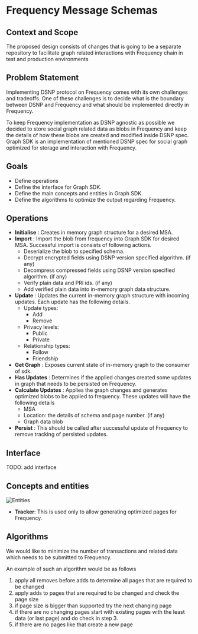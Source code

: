 # Frequency Message Schemas

## Context and Scope

The proposed design consists of changes that is going to be a separate repository to facilitate
graph related interactions with Frequency chain in test and production environments

## Problem Statement

Implementing DSNP protocol on Frequency comes with its own challenges and tradeoffs. One of these
challenges is to decide what is the boundary between DSNP and Frequency and what should be
implemented directly in Frequency.

To keep Frequency implementation as DSNP agnostic as possible we decided to store social graph
related data as blobs in Frequency and keep the details of how these blobs are created and modified
inside DSNP spec. Graph SDK is an implementation of mentioned DSNP spec for social graph optimized
for storage and interaction with Frequency.
## Goals

- Define operations
- Define the interface for Graph SDK.
- Define the main concepts and entities in Graph SDK.
- Define the algorithms to optimize the output regarding Frequency.

## Operations
* **Initialise** : Creates in memory graph structure for a desired MSA.
* **Import** : Import the blob from frequency into Graph SDK for desired MSA. Successful import is
consists of following actions.
  * Deserialize the blob to specified schema.
  * Decrypt encrypted fields using DSNP version specified algorithm. (if any)
  * Decompress compressed fields using DSNP version specified algorithm. (if any)
  * Verify plain data and PRI ids. (if any)
  * Add verified plain data into in-memory graph data structure.
* **Update** : Updates the current in-memory graph structure with incoming updates. Each update has
the following details.
  * Update types:
    * Add
    * Remove
  * Privacy levels:
    * Public
    * Private
  * Relationship types:
    * Follow
    * Friendship
* **Get Graph** : Exposes current state of in-memory graph to the consumer of sdk.
* **Has Updates** : Determines if the applied changes created some updates in graph that needs to be
persisted on Frequency.
* **Calculate Updates** : Applies the graph changes and generates optimized blobs to be applied to
frequency. These updates will have the following details
  * MSA
  * Location: the details of schema and page number. (if any)
  * Graph data blob
* **Persist** : This should be called after successful update of Frequency to remove tracking of
persisted updates.

## Interface

TODO: add interface

## Concepts and entities

![Entities](https://user-images.githubusercontent.com/9152501/222261121-185d4d9d-1ecb-4ffa-8fe0-8612e58d7b27.png)

* **Tracker**: This is used only to allow generating optimized pages for Frequency.

## Algorithms

We would like to minimize the number of transactions and related data which needs to be submitted to
Frequency.

An example of such an algorithm would be as follows
1. apply all removes before adds to determine all pages that are required to be changed
2. apply adds to pages that are required to be changed and check the page size
3. if page size is bigger than supported try the next changing page
4. if there are no changing pages start with existing pages with the least data (or last page)
and do check in step 3.
5. if there are no pages like that create a new page

